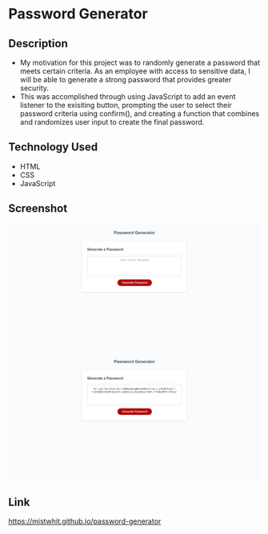 # Password Generator

## Description
- My motivation for this project was to randomly generate a password that meets certain criteria. As an employee with access to sensitive data, I will be able to generate a strong password that provides greater security. 
- This was accomplished through using JavaScript to add an event listener to the exisiting button, prompting the user to select their password criteria using confirm(), and creating a function that combines and randomizes user input to create the final password. 

## Technology Used
- HTML
- CSS
- JavaScript

## Screenshot
![Screenshot of Password Generator](password-generator-screenshot-2.png)
![Screenshot of Password Generator](password-generator-screenshot-1.png)

## Link
https://mistwhit.github.io/password-generator
